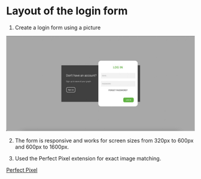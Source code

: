 # Layout of the login form
1. Create a login form using a picture

![picture of the form](./image/form.jpg)

2. The form is responsive and works for screen sizes from 320px to 600px and 600px to 1600px.

3. Used the Perfect Pixel extension for exact image matching.

[Perfect Pixel](https://chrome.google.com/webstore/detail/perfectpixel-by-welldonec/dkaagdgjmgdmbnecmcefdhjekcoceebi?hl=ru)
